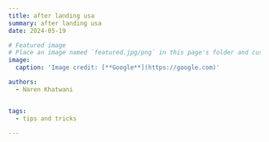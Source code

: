 ```yaml
---
title: after landing usa
summary: after landing usa
date: 2024-05-19

# Featured image
# Place an image named `featured.jpg/png` in this page's folder and customize its options here.
image:
  caption: 'Image credit: [**Google**](https://google.com)'

authors:
  - Naren Khatwani


tags:
  - tips and tricks

---
```

<div style="text-align: justify;">
<div>